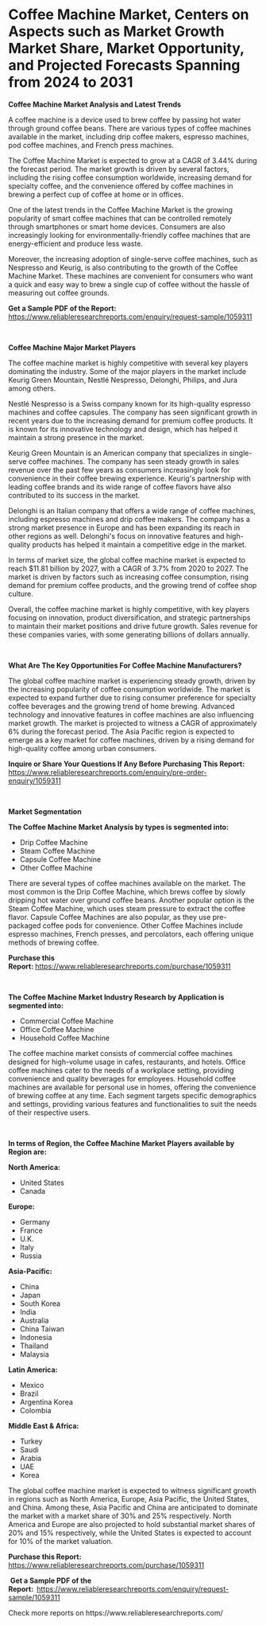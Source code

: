 <p><h1>Coffee Machine Market, Centers on Aspects such as Market Growth Market Share, Market Opportunity, and Projected Forecasts Spanning from 2024 to 2031</h1></p><p><strong>Coffee Machine Market Analysis and Latest Trends</strong></p>
<p><p>A coffee machine is a device used to brew coffee by passing hot water through ground coffee beans. There are various types of coffee machines available in the market, including drip coffee makers, espresso machines, pod coffee machines, and French press machines.</p><p>The Coffee Machine Market is expected to grow at a CAGR of 3.44% during the forecast period. The market growth is driven by several factors, including the rising coffee consumption worldwide, increasing demand for specialty coffee, and the convenience offered by coffee machines in brewing a perfect cup of coffee at home or in offices.</p><p>One of the latest trends in the Coffee Machine Market is the growing popularity of smart coffee machines that can be controlled remotely through smartphones or smart home devices. Consumers are also increasingly looking for environmentally-friendly coffee machines that are energy-efficient and produce less waste.</p><p>Moreover, the increasing adoption of single-serve coffee machines, such as Nespresso and Keurig, is also contributing to the growth of the Coffee Machine Market. These machines are convenient for consumers who want a quick and easy way to brew a single cup of coffee without the hassle of measuring out coffee grounds.</p></p>
<p><strong>Get a Sample PDF of the Report:&nbsp;</strong> <a href="https://www.reliableresearchreports.com/enquiry/request-sample/1059311">https://www.reliableresearchreports.com/enquiry/request-sample/1059311</a></p>
<p>&nbsp;</p>
<p><strong>Coffee Machine Major Market Players</strong></p>
<p><p>The coffee machine market is highly competitive with several key players dominating the industry. Some of the major players in the market include Keurig Green Mountain, Nestlé Nespresso, Delonghi, Philips, and Jura among others.</p><p>Nestlé Nespresso is a Swiss company known for its high-quality espresso machines and coffee capsules. The company has seen significant growth in recent years due to the increasing demand for premium coffee products. It is known for its innovative technology and design, which has helped it maintain a strong presence in the market.</p><p>Keurig Green Mountain is an American company that specializes in single-serve coffee machines. The company has seen steady growth in sales revenue over the past few years as consumers increasingly look for convenience in their coffee brewing experience. Keurig's partnership with leading coffee brands and its wide range of coffee flavors have also contributed to its success in the market.</p><p>Delonghi is an Italian company that offers a wide range of coffee machines, including espresso machines and drip coffee makers. The company has a strong market presence in Europe and has been expanding its reach in other regions as well. Delonghi's focus on innovative features and high-quality products has helped it maintain a competitive edge in the market.</p><p>In terms of market size, the global coffee machine market is expected to reach $11.81 billion by 2027, with a CAGR of 3.7% from 2020 to 2027. The market is driven by factors such as increasing coffee consumption, rising demand for premium coffee products, and the growing trend of coffee shop culture.</p><p>Overall, the coffee machine market is highly competitive, with key players focusing on innovation, product diversification, and strategic partnerships to maintain their market positions and drive future growth. Sales revenue for these companies varies, with some generating billions of dollars annually.</p></p>
<p>&nbsp;</p>
<p><strong>What Are The Key Opportunities For Coffee Machine Manufacturers?</strong></p>
<p><p>The global coffee machine market is experiencing steady growth, driven by the increasing popularity of coffee consumption worldwide. The market is expected to expand further due to rising consumer preference for specialty coffee beverages and the growing trend of home brewing. Advanced technology and innovative features in coffee machines are also influencing market growth. The market is projected to witness a CAGR of approximately 6% during the forecast period. The Asia Pacific region is expected to emerge as a key market for coffee machines, driven by a rising demand for high-quality coffee among urban consumers.</p></p>
<p><strong>Inquire or Share Your Questions If Any Before Purchasing This Report:</strong> <a href="https://www.reliableresearchreports.com/enquiry/pre-order-enquiry/1059311">https://www.reliableresearchreports.com/enquiry/pre-order-enquiry/1059311</a></p>
<p>&nbsp;</p>
<p><strong>Market Segmentation</strong></p>
<p><strong>The Coffee Machine Market Analysis by types is segmented into:</strong></p>
<p><ul><li>Drip Coffee Machine</li><li>Steam Coffee Machine</li><li>Capsule Coffee Machine</li><li>Other Coffee Machine</li></ul></p>
<p><p>There are several types of coffee machines available on the market. The most common is the Drip Coffee Machine, which brews coffee by slowly dripping hot water over ground coffee beans. Another popular option is the Steam Coffee Machine, which uses steam pressure to extract the coffee flavor. Capsule Coffee Machines are also popular, as they use pre-packaged coffee pods for convenience. Other Coffee Machines include espresso machines, French presses, and percolators, each offering unique methods of brewing coffee.</p></p>
<p><strong>Purchase this Report:&nbsp;</strong><a href="https://www.reliableresearchreports.com/purchase/1059311">https://www.reliableresearchreports.com/purchase/1059311</a></p>
<p>&nbsp;</p>
<p><strong>The Coffee Machine Market Industry Research by Application is segmented into:</strong></p>
<p><ul><li>Commercial Coffee Machine</li><li>Office Coffee Machine</li><li>Household Coffee Machine</li></ul></p>
<p><p>The coffee machine market consists of commercial coffee machines designed for high-volume usage in cafes, restaurants, and hotels. Office coffee machines cater to the needs of a workplace setting, providing convenience and quality beverages for employees. Household coffee machines are available for personal use in homes, offering the convenience of brewing coffee at any time. Each segment targets specific demographics and settings, providing various features and functionalities to suit the needs of their respective users.</p></p>
<p>&nbsp;</p>
<p><strong>In terms of Region, the Coffee Machine Market Players available by Region are:</strong></p>
<p>
    <p> <strong> North America: </strong>
        <ul>
            <li>United States</li>
            <li>Canada</li>
        </ul>
        </p> 
    <p> <strong> Europe: </strong>
        <ul>
            <li>Germany</li>
            <li>France</li>
            <li>U.K.</li>
            <li>Italy</li>
            <li>Russia</li>
        </ul>
        </p> 
    <p> <strong> Asia-Pacific: </strong>
        <ul>
            <li>China</li>
            <li>Japan</li>
            <li>South Korea</li>
            <li>India</li>
            <li>Australia</li>
            <li>China Taiwan</li>
            <li>Indonesia</li>
            <li>Thailand</li>
            <li>Malaysia</li>
        </ul>
        </p> 
    <p> <strong> Latin America: </strong>
        <ul>
            <li>Mexico</li>
            <li>Brazil</li>
            <li>Argentina Korea</li>
            <li>Colombia</li>
        </ul>
        </p> 
    <p> <strong> Middle East & Africa: </strong>
        <ul>
            <li>Turkey</li>
            <li>Saudi</li>
            <li>Arabia</li>
            <li>UAE</li>
            <li>Korea</li>
        </ul>
    </p>
    </p>
<p><p>The global coffee machine market is expected to witness significant growth in regions such as North America, Europe, Asia Pacific, the United States, and China. Among these, Asia Pacific and China are anticipated to dominate the market with a market share of 30% and 25% respectively. North America and Europe are also projected to hold substantial market shares of 20% and 15% respectively, while the United States is expected to account for 10% of the market valuation.</p></p>
<p><strong>Purchase this Report: </strong><a href="https://www.reliableresearchreports.com/purchase/1059311">https://www.reliableresearchreports.com/purchase/1059311</a></p>
<p>&nbsp;<strong>Get a Sample PDF of the Report:&nbsp;&nbsp;</strong><a href="https://www.reliableresearchreports.com/enquiry/request-sample/1059311">https://www.reliableresearchreports.com/enquiry/request-sample/1059311</a></p>
<p><strong></strong></p>
<p>Check more reports on https://www.reliableresearchreports.com/</p>